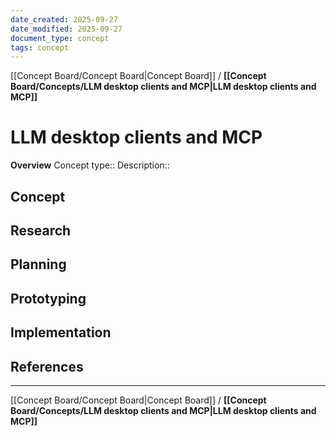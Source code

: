 ```yaml
---
date_created: 2025-09-27
date_modified: 2025-09-27
document_type: concept
tags: concept 
---
```

[[Concept Board/Concept Board|Concept Board]] / **[[Concept Board/Concepts/LLM desktop clients and MCP|LLM desktop clients and MCP]]**
# LLM desktop clients and MCP
**Overview**
Concept type:: 
Description:: 

## Concept


## Research


## Planning


## Prototyping


## Implementation


## References


---
[[Concept Board/Concept Board|Concept Board]] / **[[Concept Board/Concepts/LLM desktop clients and MCP|LLM desktop clients and MCP]]**